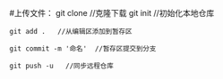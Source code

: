 #上传文件：
    git clone  //克隆下载
    git init  //初始化本地仓库

    git add .   //从编辑区添加到暂存区

    git commit -m '命名'  //暂存区提交到分支

    git push -u   //同步远程仓库
